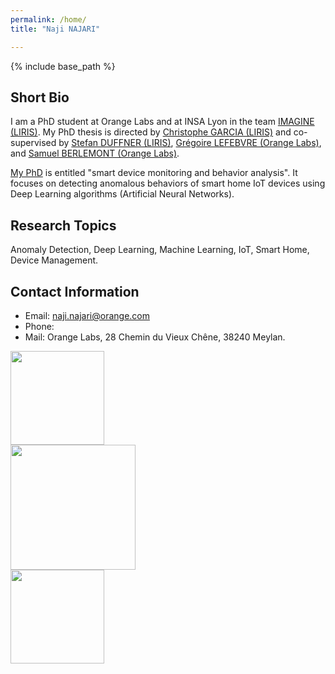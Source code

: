 ```yaml
---
permalink: /home/
title: "Naji NAJARI"

---
```


{% include base_path %}

Short Bio
------
I am a PhD student at Orange Labs and at INSA Lyon in the team [IMAGINE (LIRIS)](https://liris.cnrs.fr/equipe/imagine). My PhD thesis is directed by [Christophe GARCIA (LIRIS)](https://christophegarciafr.wixsite.com/home-page/) and co-supervised by [Stefan DUFFNER (LIRIS)](http://u0016403263.user.hosting-agency.de/), [Grégoire LEFEBVRE (Orange Labs)](https://sites.google.com/site/gregoirelefebvre2/), and [Samuel BERLEMONT (Orange Labs)](https://dblp.org/pid/134/0509.html). 

[My PhD](http://www.theses.fr/s242130) is entitled "smart device monitoring and behavior analysis". It focuses on detecting anomalous behaviors of smart home IoT devices using Deep Learning algorithms (Artificial Neural Networks).

Research Topics
------
Anomaly Detection, Deep Learning, Machine Learning, IoT, Smart Home, Device Management.

Contact Information
------
* Email: naji.najari@orange.com
* Phone: 
* Mail: Orange Labs, 28 Chemin du Vieux Chêne, 38240 Meylan.



<div class="image123" style="display: block; justify-content: center; margin:auto;">
    <div class="imgContainer">
        <img src="https://naji-najari.github.io/images/orange.png"  width="150"/>
    </div>
    <div class="imgContainer">
        <img class="middle-img" src="https://naji-najari.github.io/images/insa.png"  width="200"/>
    </div>
    <div class="imgContainer">
         <img src="https://naji-najari.github.io/images/liris.png"  width="150"/>
    </div>
</div>


